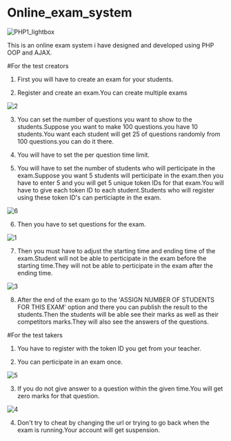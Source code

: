 # Online_exam_system

![PHP1_lightbox](https://user-images.githubusercontent.com/15046800/67469340-dd872300-f66d-11e9-9fe2-b6c2a238d7ba.jpg)

This is an online exam system i have designed and developed using PHP OOP and AJAX.

#For the test creators

1. First you will have to create an exam for your students.

2. Register and create an exam.You can create multiple exams

![2](https://user-images.githubusercontent.com/15046800/67514917-74c89680-f6bf-11e9-805b-0691b4292056.png)

3. You can set the number of questions you want to show to the students.Suppose you want to make 100 questions.you have 10 students.You want each student will get 25 of questions randomly from 100 questions.you can do it there.

4. You will have to set the per question time limit.

5. You will have to set the number of students who will perticipate in the exam.Suppose you want 5 students will perticipate in the exam.then you have to enter 5 and you will get 5 unique token IDs for that exam.You will have to give each token ID to each student.Students who will register using these token ID's can perticiapte in the exam.

![6](https://user-images.githubusercontent.com/15046800/67514915-74c89680-f6bf-11e9-864f-e33cc33163cc.png)

6. Then you have to set questions for the exam.

![1](https://user-images.githubusercontent.com/15046800/67514916-74c89680-f6bf-11e9-8335-d1580c3cd74e.png)

7. Then you must have to adjust the starting time and ending time of the exam.Student will not be able to perticipate in the exam before the starting time.They will not be able to perticipate in the exam after the ending time.

![3](https://user-images.githubusercontent.com/15046800/67514911-73976980-f6bf-11e9-8547-3ec85391049e.png)

8. After the end of the exam go to the 'ASSIGN NUMBER OF STUDENTS FOR THIS EXAM' option and there you can publish the result to the students.Then the students will be able see their marks as well as their competitors marks.They will also see the answers of the questions.

#For the test takers

1. You have to register with the token ID you get from your teacher.

2. You can perticipate in an exam once.

![5](https://user-images.githubusercontent.com/15046800/67514914-74300000-f6bf-11e9-87df-a6a2355251ee.png)

3. If you do not give answer to a question within the given time.You will get zero marks for that question.

![4](https://user-images.githubusercontent.com/15046800/67514913-74300000-f6bf-11e9-9bab-7f55d8f14a49.png)

4. Don't try to cheat by changing the url or trying to go back when the exam is running.Your account will get suspension.


